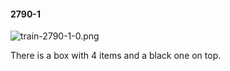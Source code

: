 #### 2790-1
![train-2790-1-0.png](https://github.com/lil-lab/nlvr/raw/master/nlvr/train/images/63/train-2790-1-0.png "train-2790-1-0.png")

There is a box with 4 items and a black one on top.